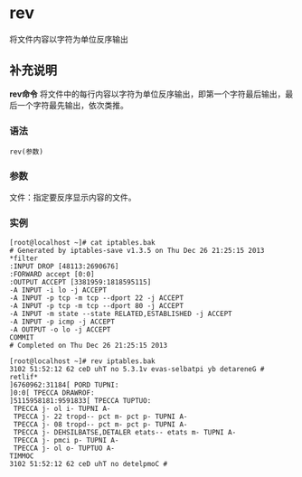 rev
===

将文件内容以字符为单位反序输出

## 补充说明

**rev命令** 将文件中的每行内容以字符为单位反序输出，即第一个字符最后输出，最后一个字符最先输出，依次类推。

### 语法  

```
rev(参数)
```

### 参数  

文件：指定要反序显示内容的文件。

### 实例  

```
[root@localhost ~]# cat iptables.bak
# Generated by iptables-save v1.3.5 on Thu Dec 26 21:25:15 2013
*filter
:INPUT DROP [48113:2690676]
:FORWARD accept [0:0]
:OUTPUT ACCEPT [3381959:1818595115]
-A INPUT -i lo -j ACCEPT
-A INPUT -p tcp -m tcp --dport 22 -j ACCEPT
-A INPUT -p tcp -m tcp --dport 80 -j ACCEPT
-A INPUT -m state --state RELATED,ESTABLISHED -j ACCEPT
-A INPUT -p icmp -j ACCEPT
-A OUTPUT -o lo -j ACCEPT
COMMIT
# Completed on Thu Dec 26 21:25:15 2013

[root@localhost ~]# rev iptables.bak 
3102 51:52:12 62 ceD uhT no 5.3.1v evas-selbatpi yb detareneG #
retlif*
]6760962:31184[ PORD TUPNI:
]0:0[ TPECCA DRAWROF:
]5115958181:9591833[ TPECCA TUPTUO:
 TPECCA j- ol i- TUPNI A-
 TPECCA j- 22 tropd-- pct m- pct p- TUPNI A-
 TPECCA j- 08 tropd-- pct m- pct p- TUPNI A-
 TPECCA j- DEHSILBATSE,DETALER etats-- etats m- TUPNI A-
 TPECCA j- pmci p- TUPNI A-
 TPECCA j- ol o- TUPTUO A-
TIMMOC
3102 51:52:12 62 ceD uhT no detelpmoC #
```


<!-- Linux命令行搜索引擎：https://jaywcjlove.github.io/linux-command/ -->